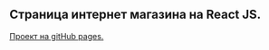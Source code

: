 ## Страница интернет магазина на React JS.
<a href="https://r1msk1y.github.io/market_place_sushi/">Проект на gitHub pages.</a>

